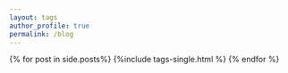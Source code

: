 ```yaml
---
layout: tags
author_profile: true
permalink: /blog
---
```


{% for post in side.posts%}
    {%include tags-single.html %}
{% endfor %}